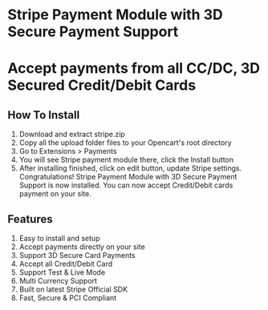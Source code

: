 # Stripe Payment Module with 3D Secure Payment Support

# Accept payments from all CC/DC, 3D Secured Credit/Debit Cards

## How To Install
1) Download and extract stripe.zip
2) Copy all the upload folder files to your Opencart's root directory
3) Go to Extensions > Payments
4) You will see Stripe payment module there, click the Install button
5) After installing finished, click on edit button, update Stripe settings.
Congratulations! Stripe Payment Module with 3D Secure Payment Support is now installed. You can now accept Credit/Debit cards payment on your site.


## Features
1. Easy to install and setup
2. Accept payments directly on your site
3. Support 3D Secure Card Payments
4. Accept all Credit/Debit Card
5. Support Test & Live Mode
6. Multi Currency Support
7. Built on latest Stripe Official SDK
8. Fast, Secure & PCI Compliant